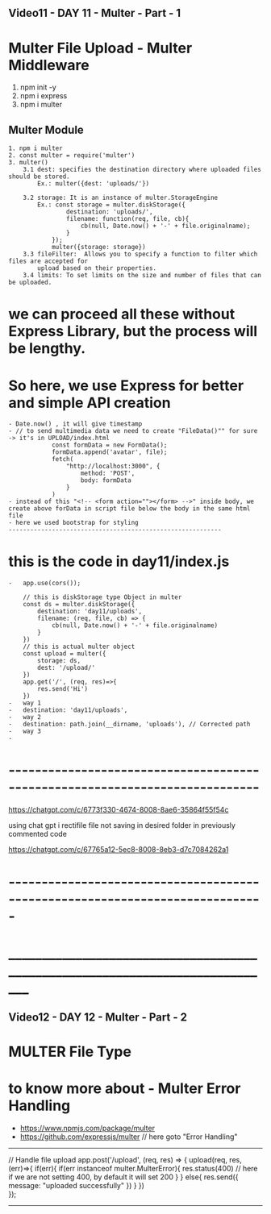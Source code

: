 ## Video11 - DAY 11 - Multer - Part - 1
# Multer File Upload - Multer Middleware
1. npm init -y
2. npm i express
3. npm i multer

## Multer Module
    1. npm i multer
    2. const multer = require('multer')
    3. multer()
        3.1 dest: specifies the destination directory where uploaded files should be stored.
            Ex.: multer({dest: 'uploads/'})

        3.2 storage: It is an instance of multer.StorageEngine
            Ex.: const storage = multer.diskStorage({
                    destination: 'uploads/',
                    filename: function(req, file, cb){
                        cb(null, Date.now() + '-' + file.originalname);
                    }
                });
                multer({storage: storage})
        3.3 fileFilter:  Allows you to specify a function to filter which files are accepted for 
            upload based on their properties.
        3.4 limits: To set limits on the size and number of files that can be uploaded.
# we can proceed all these without Express Library, but the process will be lengthy. 
# So here, we use Express for better and simple API creation 
    - Date.now() , it will give timestamp
    - // to send multimedia data we need to create "FileData()"" for sure -> it's in UPLOAD/index.html
                const formData = new FormData();
                formData.append('avatar', file);
                fetch(
                    "http://localhost:3000", {
                        method: 'POST',
                        body: formData
                    }
                )
    - instead of this "<!-- <form action=""></form> -->" inside body, we create above forData in script file below the body in the same html file
    - here we used bootstrap for styling
    -----------------------------------------------------------
# this is the code in day11/index.js
    -   app.use(cors());

        // this is diskStorage type Object in multer
        const ds = multer.diskStorage({
            destination: 'day11/uploads',
            filename: (req, file, cb) => {
                cb(null, Date.now() + '-' + file.originalname)
            }
        })
        // this is actual multer object 
        const upload = multer({
            storage: ds,
            dest: '/upload/'
        })
        app.get('/', (req, res)=>{
            res.send('Hi')
        })
    -   way 1
    -   destination: 'day11/uploads',
    -   way 2
    -   destination: path.join(__dirname, 'uploads'), // Corrected path
    -   way 3
    -   
# ----------------------------------------------------------------------------
https://chatgpt.com/c/6773f330-4674-8008-8ae6-35864f55f54c

using chat gpt i rectifile file not saving in desired folder in previously commented code

https://chatgpt.com/c/67765a12-5ec8-8008-8eb3-d7c7084262a1
# -----------------------------------------------------------------------------
# _____________________________________________________________________________

## Video12 - DAY 12 - Multer - Part - 2

# MULTER File Type

# to know more about - Multer Error Handling
 - https://www.npmjs.com/package/multer
 - https://github.com/expressjs/multer // here goto "Error Handling"

-------------------------------------------------------------------------------

// Handle file upload
app.post('/upload', (req, res) => {
    upload(req, res, (err)=>{
        if(err){
            if(err instanceof multer.MulterError){
                res.status(400)  // here if we are not setting 400, by default it will set 200
            }
        }
        else{
            res.send({
                message: "uploaded successfully"
            })
        }
    })  
});

--------------------------------------------------------------------------------
